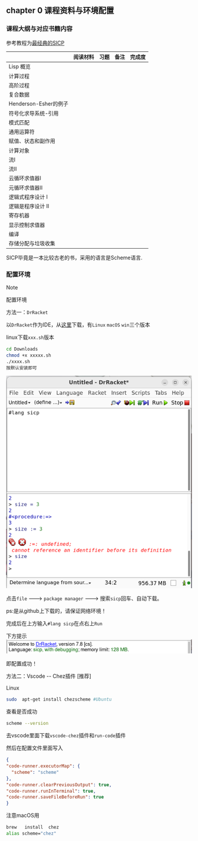 ## chapter 0 课程资料与环境配置

### 课程大纲与对应书籍内容

参考教程为[最经典的SICP](https://www.bilibili.com/video/BV19U4y187U5/?spm_id_from=333.337.search-card.all.click&vd_source=6a2e8fe6292e2cc33457c6e34734309a)

|                       | 阅读材料 | 习题 | 备注 | 完成度 |
| --------------------- | -------- | ---- | ---- | ------ |
| Lisp 概览             |          |      |      |        |
| 计算过程              |          |      |      |        |
| 高阶过程              |          |      |      |        |
| 复合数据              |          |      |      |        |
| Henderson-Esher的例子 |          |      |      |        |
| 符号化求导系统-引用   |          |      |      |        |
| 模式匹配              |          |      |      |        |
| 通用运算符            |          |      |      |        |
| 赋值、状态和副作用    |          |      |      |        |
| 计算对象              |          |      |      |        |
| 流I                   |          |      |      |        |
| 流II                  |          |      |      |        |
| 云循环求值器I         |          |      |      |        |
| 元循环求值器II        |          |      |      |        |
| 逻辑式程序设计 I      |          |      |      |        |
| 逻辑是程序设计 II     |          |      |      |        |
| 寄存机器              |          |      |      |        |
| 显示控制求值器        |          |      |      |        |
| 编译                  |          |      |      |        |
| 存储分配与垃圾收集    |          |      |      |        |

SICP毕竟是一本比较古老的书，采用的语言是Scheme语言.

### 配置环境

> [!Note]
>
> 配置环境
>
> 方法一：`DrRacket`
>
> 以`DrRacket`作为IDE，从[这里](https://mirrors.tuna.tsinghua.edu.cn/racket-installers/recent/)下载，有`Linux` `macOS` `win`三个版本
>
> linux下载`xxx.sh`版本
>
> ```bash
> cd Downloads
> chmod +x xxxxx.sh
> ./xxxx.sh
> 按默认安装即可
> ```
>
> ![image-20241212202424174](https://github.com/juanniaoxx/Function_Programming/blob/main/SICP/assets/%E9%85%8D%E7%BD%AE%E7%8E%AF%E5%A2%83(1).png?raw=true)
>
> 点击`file` ---> `package manager` ---> 搜索`sicp`回车、自动下载。
>
> ps:是从github上下载的，请保证网络环境！
>
> 完成后在上方输入`#lang sicp`在点右上`Run`
>
> 下方提示![image-20241212202729093](https://github.com/juanniaoxx/Function_Programming/blob/main/SICP/assets/%E9%85%8D%E7%BD%AE%E7%8E%AF%E5%A2%83%EF%BC%882%EF%BC%89.png?raw=true)
>
> 即配置成功！
>
> 方法二：Vscode -- Chez插件 [推荐]
>
> Linux 
>
> ```bash
> sudo  apt-get install chezscheme #Ubuntu
> ```
>
> 查看是否成功
>
> ```bash
> scheme --version
> ```
>
> 去vscode里面下载`vscode-chez`插件和`run-code`插件
>
> 然后在配置文件里面写入
>
> ```json
> {
> "code-runner.executorMap": {
>   "scheme": "scheme"
> },
> "code-runner.clearPreviousOutput": true,
> "code-runner.runInTerminal": true,
> "code-runner.saveFileBeforeRun": true
> }
> 
> ```
>
> 注意macOS用
>
> ```bash
> brew   install  chez
> alias scheme="chez"
> ```

